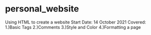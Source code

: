 # personal_website
Using HTML to create a website
Start Date: 14 October 2021
Covered:
1.)Basic Tags
2.)Comments
3.)Style and Color
4.)Formatting a page